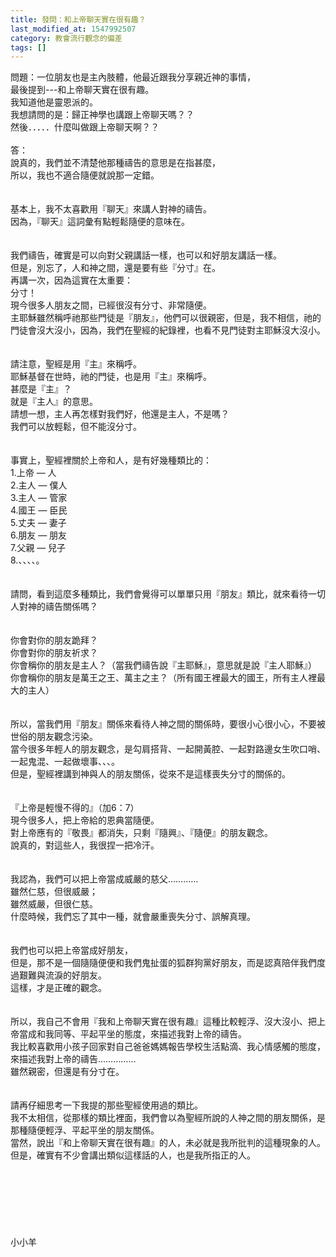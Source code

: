 ```yaml
---
title: 發問：和上帝聊天實在很有趣？
last_modified_at: 1547992507
category: 教會流行觀念的偏差
tags: []
---
```


<p>問題：一位朋友也是主內肢體，他最近跟我分享親近神的事情，<br/>最後提到---和上帝聊天實在很有趣。<br/>我知道他是靈恩派的。<br/>我想請問的是：歸正神學也講跟上帝聊天嗎？？<br/>然後．．．．．什麼叫做跟上帝聊天啊？？<br/><!--more--><br/>答：<br/>說真的，我們並不清楚他那種禱告的意思是在指甚麼，<br/>所以，我也不適合隨便就說那一定錯。<br/><br/> <br/>基本上，我不太喜歡用『聊天』來講人對神的禱告。<br/>因為，『聊天』這詞彙有點輕鬆隨便的意味在。<br/><br/> <br/>我們禱告，確實是可以向對父親講話一樣，也可以和好朋友講話一樣。<br/>但是，別忘了，人和神之間，還是要有些『分寸』在。<br/>再講一次，因為這實在太重要：<br/>分寸！<br/>現今很多人朋友之間，已經很沒有分寸、非常隨便。<br/>主耶穌雖然稱呼祂那些門徒是『朋友』，他們可以很親密，但是，我不相信，祂的門徒會沒大沒小，因為，我們在聖經的紀錄裡，也看不見門徒對主耶穌沒大沒小。<br/><br/> <br/>請注意，聖經是用『主』來稱呼。<br/>耶穌基督在世時，祂的門徒，也是用『主』來稱呼。<br/>甚麼是『主』？<br/>就是『主人』的意思。<br/>請想一想，主人再怎樣對我們好，他還是主人，不是嗎？<br/>我們可以放輕鬆，但不能沒分寸。<br/><br/> <br/>事實上，聖經裡關於上帝和人，是有好幾種類比的：<br/>1.上帝 — 人<br/>2.主人 — 僕人<br/>3.主人 — 管家<br/>4.國王 — 臣民<br/>5.丈夫 — 妻子<br/>6.朋友 — 朋友<br/>7.父親 — 兒子<br/>8.、、、、。<br/> <br/><br/>請問，看到這麼多種類比，我們會覺得可以單單只用『朋友』類比，就來看待一切人對神的禱告關係嗎？<br/><br/><br/>你會對你的朋友跪拜？<br/>你會對你的朋友祈求？<br/>你會稱你的朋友是主人？（當我們禱告說『主耶穌』，意思就是說『主人耶穌』）<br/>你會稱你的朋友是萬王之王、萬主之主？（所有國王裡最大的國王，所有主人裡最大的主人）<br/><br/> <br/>所以，當我們用『朋友』關係來看待人神之間的關係時，要很小心很小心，不要被世俗的朋友觀念污染。<br/>當今很多年輕人的朋友觀念，是勾肩搭背、一起開黃腔、一起對路邊女生吹口哨、一起鬼混、一起做壞事、、、。<br/>但是，聖經裡講到神與人的朋友關係，從來不是這樣喪失分寸的關係的。<br/> <br/><br/>『上帝是輕慢不得的』（加6：7）<br/>現今很多人，把上帝給的恩典當隨便。<br/>對上帝應有的『敬畏』都消失，只剩『隨興』、『隨便』的朋友觀念。<br/>說真的，對這些人，我很捏一把冷汗。<br/> <br/><br/>我認為，我們可以把上帝當成威嚴的慈父…………<br/>雖然仁慈，但很威嚴；<br/>雖然威嚴，但很仁慈。<br/>什麼時候，我們忘了其中一種，就會嚴重喪失分寸、誤解真理。<br/><br/><br/>我們也可以把上帝當成好朋友，<br/>但是，那不是一個隨隨便便和我們鬼扯蛋的狐群狗黨好朋友，而是認真陪伴我們度過艱難與流淚的好朋友。<br/>這樣，才是正確的觀念。<br/> <br/><br/>所以，我自己不會用『我和上帝聊天實在很有趣』這種比較輕浮、沒大沒小、把上帝當成和我同等、平起平坐的態度，來描述我對上帝的禱告。<br/>我比較喜歡用小孩子回家對自己爸爸媽媽報告學校生活點滴、我心情感觸的態度，來描述我對上帝的禱告……………<br/>雖然親密，但還是有分寸在。<br/> <br/><br/>請再仔細思考一下我提的那些聖經使用過的類比。<br/>我不太相信，從那樣的類比裡面，我們會以為聖經所說的人神之間的朋友關係，是那種隨便輕浮、平起平坐的朋友關係。<br/>當然，說出『和上帝聊天實在很有趣』的人，未必就是我所批判的這種現象的人。<br/>但是，確實有不少會講出類似這樣話的人，也是我所指正的人。<br/><br/><br/><br/><br/><br/><br/><br/>小小羊<br/>
</p>